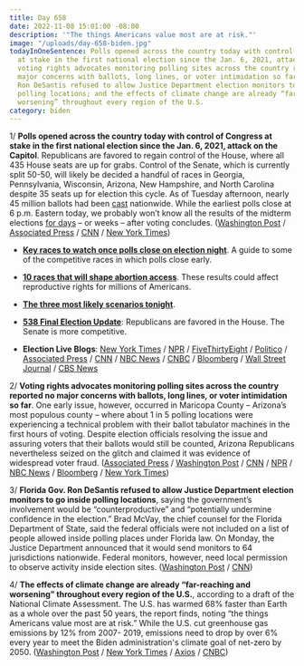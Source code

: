 ```yaml
---
title: Day 658
date: 2022-11-08 15:01:00 -08:00
description: '"The things Americans value most are at risk."'
image: "/uploads/day-658-biden.jpg"
todayInOneSentence: Polls opened across the country today with control of Congress
  at stake in the first national election since the Jan. 6, 2021, attack on the Capitol;
  voting rights advocates monitoring polling sites across the country reported no
  major concerns with ballots, long lines, or voter intimidation so far; Florida Gov.
  Ron DeSantis refused to allow Justice Department election monitors to go inside
  polling locations; and the effects of climate change are already “far-reaching and
  worsening” throughout every region of the U.S.
category: biden
---
```


1/ **Polls opened across the country today with control of Congress at stake in the first national election since the Jan. 6, 2021, attack on the Capitol**. Republicans are favored to regain control of the House, where all 435 House seats are up for grabs. Control of the Senate, which is currently split 50-50, will likely be decided a handful of races in Georgia, Pennsylvania, Wisconsin, Arizona, New Hampshire, and North Carolina despite 35 seats up for election this cycle. As of Tuesday afternoon, nearly 45 million ballots had been [cast](https://www.nbcnews.com/politics/2022-elections/early-vote) nationwide. While the earliest polls close at 6 p.m. Eastern today, we probably won’t know all the results of the midterm elections [for days](https://www.axios.com/2022/11/07/midterm-election-results-battleground-states) – or weeks – after voting concludes. ([Washington Post](https://www.washingtonpost.com/politics/2022/11/08/election-live-results-updates-2022/) / [Associated Press](https://apnews.com/article/2022-midterm-elections-congress-b8394711a1b0550da394ed06b32263d3) / [CNN](https://www.cnn.com/2022/11/08/politics/midterm-election-results-recap/index.html) / [New York Times](https://www.nytimes.com/live/2022/11/08/us/election-midterms))

* **[Key races to watch once polls close on election night](https://www.nbcnews.com/politics/2022-election/early-bellwethers-key-races-watch-polls-close-election-night-rcna55823)**. A guide to some of the competitive races in which polls close early.

* **[10 races that will shape abortion access](https://www.politico.com/news/2022/11/08/10-races-that-will-shape-abortion-access-in-the-states-00065521)**. These results could affect reproductive rights for millions of Americans.

* **[The three most likely scenarios tonight](https://www.cookpolitical.com/analysis/national/national-politics/three-most-likely-scenarios-tuesday)**.

* **[538 Final Election Update](https://fivethirtyeight.com/features/final-2022-election-forecast/)**: Republicans are favored in the House. The Senate is more competitive.

* **Election Live Blogs**: [New York Times](https://www.nytimes.com/live/2022/11/08/us/election-midterms) / [NPR](https://www.npr.org/live-updates/midterm-election-results-2022-11-08) / [FiveThirtyEight](https://fivethirtyeight.com/live-blog/2022-midterm-election/) / [Politico](https://www.politico.com/news/2022/11/08/politico-election-night-midterm-00065538) / [Associated Press](https://apnews.com/article/2022-midterm-elections-live-updates-896439f8b5fe09824d8f6cd98580a051) / [CNN](https://www.cnn.com/politics/live-news/midterm-election-results-livestream-voting-11-08-2022/index.html) / [NBC News](https://www.nbcnews.com/politics/2022-election/live-blog/elections-2022-live-updates-rcna55757) / [CNBC](https://www.cnbc.com/2022/11/08/midterm-elections-2022-live-updates.html) / [Bloomberg](https://www.bloomberg.com/news/articles/2022-11-08/elections-latest-polls-open-with-senate-control-up-for-grabs?srnd=premium) / [Wall Street Journal](https://www.wsj.com/livecoverage/election-midterms-2022) / [CBS News](https://www.cbsnews.com/live-updates/elections-2022-results-senate-control-democrats-republicans-2022-11-08/)

2/ **Voting rights advocates monitoring polling sites across the country reported no major concerns with ballots, long lines, or voter intimidation so far**. One early issue, however, occurred in Maricopa County – Arizona’s most populous county – where about 1 in 5 polling locations were experiencing a technical problem with their ballot tabulator machines in the first hours of voting. Despite election officials resolving the issue and assuring voters that their ballots would still be counted, Arizona Republicans nevertheless seized on the glitch and claimed it was evidence of widespread voter fraud. ([Associated Press](https://apnews.com/article/2022-midterm-elections-voting-909279666c18777c44a9fad6754f3de7) / [Washington Post](https://www.washingtonpost.com/politics/2022/11/08/voting-ballots-election-lawsuits/) / [CNN](https://www.cnn.com/2022/11/08/politics/voting-election-day-lawsuits-2022/index.html) / [NPR](https://www.npr.org/2022/11/08/1135179319/maricopa-county-polling-places-voting-machine-issues) / [NBC News](https://www.nbcnews.com/politics/2022-election/live-blog/elections-2022-live-updates-rcna55757#rcrd6714) / [Bloomberg](https://www.bloomberg.com/news/articles/2022-11-08/dominion-voting-machines-in-arizona-new-jersey-malfunction-gop-cries-foul?srnd=premium&sref=MIBMEEoj) / [New York Times](https://www.nytimes.com/live/2022/11/08/us/voting-polls-ballots))

3/ **Florida Gov. Ron DeSantis refused to allow Justice Department election monitors to go inside polling locations**, saying the government’s involvement would be “counterproductive” and “potentially undermine confidence in the election.” Brad McVay, the chief counsel for the Florida Department of State, said the federal officials were not included on a list of people allowed inside polling places under Florida law. On Monday, the Justice Department announced that it would send monitors to 64 jurisdictions nationwide. Federal monitors, however, need local permission to observe activity inside election sites. ([Washington Post](https://www.washingtonpost.com/politics/2022/11/08/justice-department-monitors-florida-desantis/) / [CNN](https://www.cnn.com/2022/11/08/politics/florida-justice-department/index.html))

4/ **The effects of climate change are already “far-reaching and worsening” throughout every region of the U.S.**, according to a draft of the National Climate Assessment. The U.S. has warmed 68% faster than Earth as a whole over the past 50 years, the report finds, noting “the things Americans value most are at risk.” While the U.S. cut greenhouse gas emissions by 12% from 2007- 2019, emissions need to drop by over 6% every year to meet the Biden administration's climate goal of net-zero by 2050. ([Washington Post](https://www.washingtonpost.com/climate-environment/2022/11/07/cop27-climate-change-report-us/) / [New York Times](https://www.nytimes.com/2022/11/08/climate/national-climate-assessment.html) / [Axios](https://www.axios.com/2022/11/08/us-climate-change-report-emissions-cop) / [CNBC](https://www.cnbc.com/2022/11/08/climate-change-threatens-things-americans-value-most-govt-report.html))